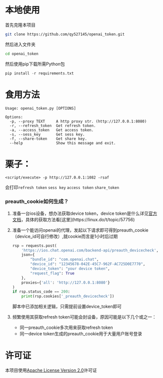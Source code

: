 # 本地使用

首先克隆本项目
```bash
git clone https://github.com/qy527145/openai_token.git
```

然后进入文件夹
```bash
cd openai_token
```

然后使用pip下载所需Python包
```python
pip install -r requirements.txt
```

# 食用方法

```
Usage: openai_token.py [OPTIONS]

Options:
  -p, --proxy TEXT     A http proxy str. (http://127.0.0.1:8080)
  -r, --refresh_token  Get refresh token.
  -a, --access_token   Get access token.
  -s, --sess_key       Get sess key.
  -f, --share-token    Get share key.
  --help               Show this message and exit.
```

# 栗子：

```
<script/execute> -p http://127.0.0.1:1082 -rsaf
```
会打印`refresh token` `sess key` `access token` `share_token`


### preauth_cookie如何生成？

1. 准备一台ios设备，想办法获取device token，device token是什么详见[官方文档](https://developer.apple.com/documentation/devicecheck/dcdevice/generatetoken(completionhandler:))，具体的获取方法看[这里](https://linux.do/t/topic/57756)

2. 准备一个能访问openai的代理，发起以下请求即可得到preauth_cookie（device_id可自行修改）,就cookie而言是1小时后过期

   ```python
   rsp = requests.post(
       'https://ios.chat.openai.com/backend-api/preauth_devicecheck',
       json={
           "bundle_id": "com.openai.chat",
           "device_id": "12345678-042E-45C7-962F-AC725D0E7770",
           "device_token": "your device token",
           "request_flag": True
       },
       proxies={'all': 'http://127.0.0.1:8080'}
   )
   if rsp.status_code == 200:
       print(rsp.cookies['_preauth_devicecheck'])
   ```

   脚本中已添加相关逻辑，只需提前设置device_token即可

3. 频繁使用其获取refresh token可能会封设备，原因可能是以下几个或之一：

   - 同一preauth_cookie多次用来获取refresh token
   - 同一device token生成的preauth_cookie用于大量用户账号登录
# 许可证

本项目使用[Apache License Version 2.0](LICENSE)许可证
